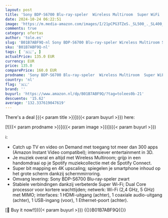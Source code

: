 ```yaml
---
layout: post
title: 'Sony BDP-S6700 Blu-ray-speler  Wireless Multiroom  Super WiFi  3D  Screen Mirroring  4K Upscaling  zwart'
date: 2024-10-24 06:22:51
image: 'https://m.media-amazon.com/images/I/21pCPG3TZeS._SL500_._SL400_.jpg'
comments: true
category: ofertas
author: 'tole.es'
slug: 'B01B7ABF9Q-nl Sony BDP-S6700 Blu-ray-speler Wireless Multiroom Super...'
sku: 'B01B7ABF9Q-nl'
tags: [ '🇳🇱', ]
actualPrice: 135.0 EUR
currency: EUR
price: 135.0
comparePrice: 160.0 EUR
prodname: 'Sony BDP-S6700 Blu-ray-speler  Wireless Multiroom  Super WiFi  3D  Screen Mirroring  4K Upscaling  zwart'
country: 'nl'
flag: '🇳🇱'
brand: ''
buyurl: 'https://www.amazon.nl/dp/B01B7ABF9Q/?tag=tolees0b-21'
descuento: '15.62'
average: '132.337619047619'
---
```


There's a deal [{{< param title >}}]({{< param buyurl >}})  here:

[![{{< param prodname >}}]({{< param image >}})]({{< param buyurl >}})

ℹ️:

- Catch up TV en video on Demand met toegang tot meer dan 300 apps (Amazon Instant Video compatibel); intensiever entertainment in 3D.
- Je muziek overal en altijd met Wireless Multiroom; grijp in een handomdraai op je Spotify muziekcollectie met de Spotify Connect.
- Super bit mapping en 4K upscaling; spiegelen je smartphone inhoud op het grote scherm dankzij schermmirroring.
- Omvang levering: Sony BDP-S6700 Blu-ray-speler zwart
- Stabiele verbindingen dankzij verbeterde Super Wi-Fi; Dual Core processor voor kortere wachttijden; netwerk: Wi-Fi (2,4 GHz, 5 GHz) met MIMO; interfaces: 1 HDMI-uitgang (achter), 1 coaxiale audio-uitgang (achter), 1 USB-ingang (voor), 1 Ethernet-poort (achter).

[🛒 Buy it now!!]({{< param buyurl >}})
{{<world>}}B01B7ABF9Q{{</world>}}
